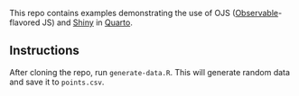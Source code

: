 This repo contains examples demonstrating the use of OJS ([Observable](https://observablehq.com)-flavored JS) and [Shiny](https://shiny.rstudio.com) in [Quarto](https://quarto.org).

## Instructions

After cloning the repo, run `generate-data.R`. This will generate random data and save it to `points.csv`.
